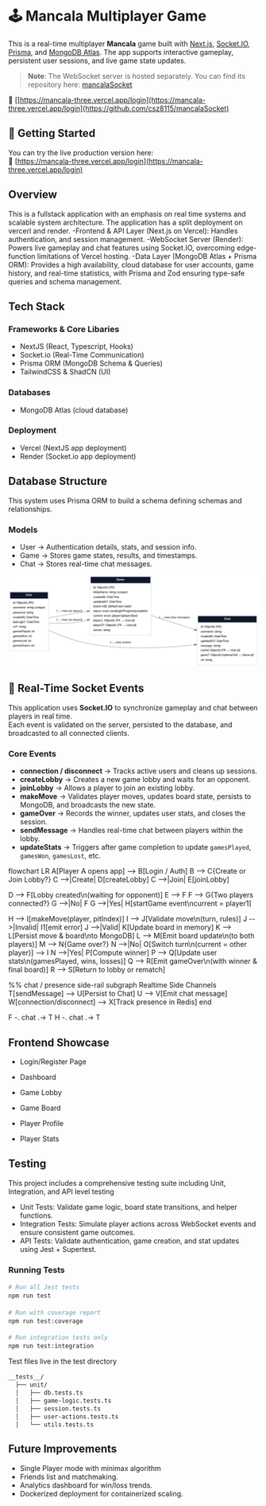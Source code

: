 # 🕹️ Mancala Multiplayer Game

This is a real-time multiplayer **Mancala** game built with [Next.js](https://nextjs.org), [Socket.IO](https://socket.io/), [Prisma](https://www.prisma.io/), and [MongoDB Atlas](https://www.mongodb.com/atlas). The app supports interactive gameplay, persistent user sessions, and live game state updates.

> **Note**: The WebSocket server is hosted separately. You can find its repository here: [mancalaSocket](https://github.com/csz8115/mancalaSocket)

🔗 [[https://mancala-three.vercel.app/login](https://mancala-three.vercel.app/login](https://github.com/csz8115/mancalaSocket)

## 🚀 Getting Started

You can try the live production version here:  
🔗 [https://mancala-three.vercel.app/login](https://mancala-three.vercel.app/login)

## Overview

This is a fullstack application with an emphasis on real time systems and scalable system architecture.
The application has a split deployment on vercerl and render.
-Frontend & API Layer (Next.js on Vercel): Handles authentication, and session management.
-WebSocket Server (Render): Powers live gameplay and chat features using Socket.IO, overcoming edge-function limitations of Vercel hosting.
-Data Layer (MongoDB Atlas + Prisma ORM): Provides a high availability, cloud database for user accounts, game history, and real-time statistics, with Prisma and Zod ensuring type-safe queries and schema management.

## Tech Stack 

### Frameworks & Core Libaries
- NextJS (React, Typescript, Hooks)
- Socket.io (Real-Time Communication)
- Prisma ORM (MongoDB Schema & Queries)
- TailwindCSS & ShadCN (UI)

### Databases
- MongoDB Atlas (cloud database)

### Deployment
- Vercel (NextJS app deployment)
- Render (Socket.io app deployment)

## Database Structure

This system uses Prisma ORM to build a schema defining schemas and relationships.

### Models

- User → Authentication details, stats, and session info.
- Game → Stores game states, results, and timestamps.
- Chat → Stores real-time chat messages.

![Mancala ERD](./src/img/mancala_erd.png)

## 🔌 Real-Time Socket Events

This application uses **Socket.IO** to synchronize gameplay and chat between players in real time.  
Each event is validated on the server, persisted to the database, and broadcasted to all connected clients.

### Core Events

- **connection / disconnect** → Tracks active users and cleans up sessions.  
- **createLobby** → Creates a new game lobby and waits for an opponent.  
- **joinLobby** → Allows a player to join an existing lobby.  
- **makeMove** → Validates player moves, updates board state, persists to MongoDB, and broadcasts the new state.  
- **gameOver** → Records the winner, updates user stats, and closes the session.  
- **sendMessage** → Handles real-time chat between players within the lobby.  
- **updateStats** → Triggers after game completion to update `gamesPlayed`, `gamesWon`, `gamesLost`, etc.  

flowchart LR
  A[Player A opens app] --> B[Login / Auth]
  B --> C{Create or Join Lobby?}
  C -->|Create| D[createLobby]
  C -->|Join| E[joinLobby]

  D --> F[Lobby created\n(waiting for opponent)]
  E --> F
  F --> G{Two players connected?}
  G -->|No| F
  G -->|Yes| H[startGame event\ncurrent = player1]

  H --> I[makeMove(player, pitIndex)]
  I --> J[Validate move\n(turn, rules)]
  J -->|Invalid| I1[emit error]
  J -->|Valid| K[Update board in memory]
  K --> L[Persist move & board\nto MongoDB]
  L --> M[Emit board update\n(to both players)]
  M --> N{Game over?}
  N -->|No| O[Switch turn\n(current = other player)] --> I
  N -->|Yes| P[Compute winner]
  P --> Q[Update user stats\n(gamesPlayed, wins, losses)]
  Q --> R[Emit gameOver\n(with winner & final board)]
  R --> S[Return to lobby or rematch]

  %% chat / presence side-rail
  subgraph Realtime Side Channels
    T[sendMessage] --> U[Persist to Chat]
    U --> V[Emit chat message]
    W[connection/disconnect] --> X[Track presence in Redis]
  end

  F -. chat .-> T
  H -. chat .-> T


## Frontend Showcase

- Login/Register Page

- Dashboard

- Game Lobby 

- Game Board

- Player Profile

- Player Stats

## Testing

This project includes a comprehensive testing suite including Unit, Integration, and API level testing
- Unit Tests: Validate game logic, board state transitions, and helper functions.
- Integration Tests: Simulate player actions across WebSocket events and ensure consistent game outcomes.
- API Tests: Validate authentication, game creation, and stat updates using Jest + Supertest.

### Running Tests

```bash
# Run all Jest tests
npm run test

# Run with coverage report
npm run test:coverage

# Run integration tests only
npm run test:integration

```

Test files live in the test directory 
```text
__tests__/
  ├── unit/
  │   ├── db.tests.ts
  │   ├── game-logic.tests.ts
  │   ├── session.tests.ts
  │   ├── user-actions.tests.ts
  │   └── utils.tests.ts
```
  
## Future Improvements

- Single Player mode with minimax algorithm
- Friends list and matchmaking.
- Analytics dashboard for win/loss trends.
- Dockerized deployment for containerized scaling.

